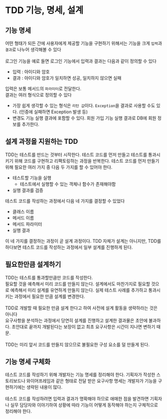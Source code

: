 # TDD 기능, 명세, 설계

## 기능 명세

어떤 형태가 되든 간에 사용자에게 제공할 기능을 구현하기 위해서는 기능을 크게 `입력`과 `결과`로 나누어 생각해볼 수 있다 <br>
<br>
로그인 기능을 예로 들면 로그인 기능에서 입력과 결과는 다음과 같이 정의할 수 있다
- 입력 : 아이디와 암호
- 결과 : 아이디와 암호가 일치하면 성공, 일치하지 않으면 실패

입력은 보통 메서드의 `파라미터`로 전달한다. <br>
결과는 여러 형식으로 정의할 수 있다 
- 가장 쉽게 생각할 수 있는 형식은 `리턴 값`이다. `Exception`을 결과로 사용할 수도 있다. (인증에 실패하면 Exception 발생 등)
- 변경도 기능 실행 결과에 포함할 수 있다. 회원 가입 기능 실행 결과로 DB에 회원 정보를 추가한다.

## 설계 과정을 지원하는 TDD

TDD는 테스트를 만드는 것부터 시작한다. 테스트 코드를 먼저 만들고 테스트를 통과시키기 위해 코드를 구현하고 리팩토링하는 과정을 반복한다. 테스트 코드를 먼저 만들기 위해 필요한 여러 가지 중 다음 두 가지를 할 수 있어야 한다.
- 테스트할 기능을 실행
  - 테스트에서 실행할 수 있는 객체나 함수가 존재해야함
- 실행 결과를 검증

테스트 코드를 작성하는 과정에서 다음 네 가지를 결정할 수 있었다
- 클래스 이름
- 메서드 이름
- 메서드 파라미터
- 실행 결과

이 네 가지를 결정하는 과정이 곧 설계 과정이다. TDD 자체가 설계는 아니지만, TDD를 하다보면 테스트 코드를 작성하는 과정에서 일부 설계를 진행하게 된다.

## 필요한만큼 설계하기

TDD는 테스트를 통과할만큼만 코드를 작성한다. <br>
필요할 것을 예측해서 미리 코드를 만들지 않는다. 설계에서도 마찬가지로 필요할 것으로 예측해서 미리 설계를 유연하게 만들지 않는다. 실제 테스트 사례를 추가하고 통과시키는 과정에서 필요한 만큼 설계를 변경한다. 
<br><br>
TDD로 개발할 때 필요한 만큼 설계 한다고 하여 사전에 설계 활동을 생략하라는 것은 아니다
<br>
요구사항을 분석하는 과정에서 당연히 설계를 진행하고 설계한 결과물은 초안에 불과하다. 초안대로 끝까지 개발된다는 보장이 없고 최초 요구사항은 시간이 지나면 변하기 때문.
<br><br>
TDD는 미리 앞서 코드를 만들지 않으므로 불필요한 구성 요소를 덜 만들게 된다.

## 기능 명세 구체화

테스트 코드를 작성하기 위해 개발자는 기능 명세를 정리해야 한다. 기획자가 작성한 스토리보드나 와이어프레임과 같은 형태로 전달 받은 요구사항 명세는 개발자가 기능을 구현하기에는 생략된 내용이 많다. 
<br><br>
테스트 코드를 작성하려면 입력과 결과가 명확해야 하므로 애매한 점을 발견하면 기획자나 실무 담당자와 이야기하여 상황에 따라 기능이 어떻게 동작해야 하는지 구체적으로 정리해야 한다.
